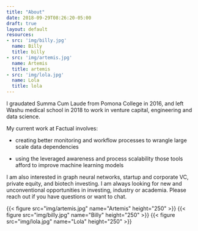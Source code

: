 ```yaml
---
title: "About"
date: 2018-09-29T08:26:20-05:00
draft: true
layout: default
resources:
- src: 'img/billy.jpg'
  name: Billy
  title: billy
- src: 'img/artemis.jpg'
  name: Artemis
  title: artemis
- src: 'img/lola.jpg'
  name: Lola
  title: lola
---
```


<!--I was previously a medical student at Washington University in Saint Louis, progressing towards a computer science PhD in tandem with my medical degree.  Before medical school I graduated Summa Cum Laude from Pomona College in 2016, double majoring in Chemistry and Mathematics.-->

<!--I worked as a developer in the Swamidass Lab at WashU for awhile, studying graph-based recurrent neural networks that predict quantum chemical properties and contributing to open-source machine learning frameworks. I have worked in an evolutionary dynamics lab modeling chemical reactions, a biological lab modeling C. elegans division, a biochemical lab studying S. aureus protein structures, and a physics lab modeling neural potentials in mice.-->

<!-- I have experience with app, web and blockchain development, previously attending the Hack Reactor bootcamp on a scholarship in 2017. I have a particular interest in developing fields like devops and reinforcement learning that offer generalizable infrastructures for common but challenging problems. -->

<!--For the last year I have worked as a venture partner for Contrary Capital, contributing my scientific and technical background to vet hundreds of early stage startups from dozens of universities around the world.-->

<!--I currently work as a software engineer at Factual in Los Angeles.-->
I graudated Summa Cum Laude from Pomona College in 2016,
and left Washu medical school in 2018 to work in venture capital, engineering
and data science.

My current work at Factual involves:

+ creating better monitoring and workflow
processes to wrangle large scale data dependencies

+ using the leveraged awareness and process scalability those tools
afford to improve machine learning models

I am also interested in graph neural networks, startup and corporate VC,
private equity, and biotech investing. I am always looking for new and
unconventional opportunities in investing, industry or
academia. Please reach out if you have questions or want to chat.

<!-- {{< gallery >}} -->
<div class="gallery">
  {{< figure src="img/artemis.jpg" name="Artemis" height="250" >}}
  {{< figure src="img/billy.jpg" name="Billy" height="250" >}}
  {{< figure src="img/lola.jpg" name="Lola" height="250" >}}
</div>
